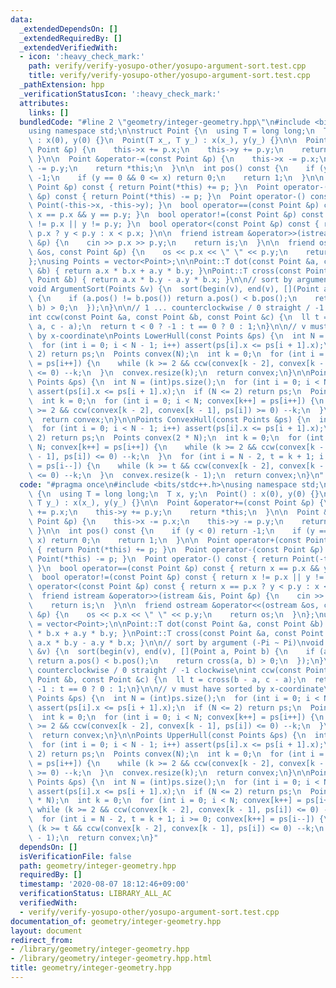 ```yaml
---
data:
  _extendedDependsOn: []
  _extendedRequiredBy: []
  _extendedVerifiedWith:
  - icon: ':heavy_check_mark:'
    path: verify/verify-yosupo-other/yosupo-argument-sort.test.cpp
    title: verify/verify-yosupo-other/yosupo-argument-sort.test.cpp
  _pathExtension: hpp
  _verificationStatusIcon: ':heavy_check_mark:'
  attributes:
    links: []
  bundledCode: "#line 2 \"geometry/integer-geometry.hpp\"\n#include <bits/stdc++.h>\n\
    using namespace std;\n\nstruct Point {\n  using T = long long;\n  T x, y;\n  Point()\
    \ : x(0), y(0) {}\n  Point(T x_, T y_) : x(x_), y(y_) {}\n\n  Point &operator+=(const\
    \ Point &p) {\n    this->x += p.x;\n    this->y += p.y;\n    return *this;\n \
    \ }\n\n  Point &operator-=(const Point &p) {\n    this->x -= p.x;\n    this->y\
    \ -= p.y;\n    return *this;\n  }\n\n  int pos() const {\n    if (y < 0) return\
    \ -1;\n    if (y == 0 && 0 <= x) return 0;\n    return 1;\n  }\n\n  Point operator+(const\
    \ Point &p) const { return Point(*this) += p; }\n  Point operator-(const Point\
    \ &p) const { return Point(*this) -= p; }\n  Point operator-() const { return\
    \ Point(-this->x, -this->y); }\n  bool operator==(const Point &p) const { return\
    \ x == p.x && y == p.y; }\n  bool operator!=(const Point &p) const { return x\
    \ != p.x || y != p.y; }\n  bool operator<(const Point &p) const { return x ==\
    \ p.x ? y < p.y : x < p.x; }\n\n  friend istream &operator>>(istream &is, Point\
    \ &p) {\n    cin >> p.x >> p.y;\n    return is;\n  }\n\n  friend ostream &operator<<(ostream\
    \ &os, const Point &p) {\n    os << p.x << \" \" << p.y;\n    return os;\n  }\n\
    };\nusing Points = vector<Point>;\n\nPoint::T dot(const Point &a, const Point\
    \ &b) { return a.x * b.x + a.y * b.y; }\nPoint::T cross(const Point &a, const\
    \ Point &b) { return a.x * b.y - a.y * b.x; }\n\n// sort by argument (-Pi ~ Pi)\n\
    void ArgumentSort(Points &v) {\n  sort(begin(v), end(v), [](Point a, Point b)\
    \ {\n    if (a.pos() != b.pos()) return a.pos() < b.pos();\n    return cross(a,\
    \ b) > 0;\n  });\n}\n\n// 1 ... counterclockwise / 0 straight / -1 clockwise\n\
    int ccw(const Point &a, const Point &b, const Point &c) {\n  ll t = cross(b -\
    \ a, c - a);\n  return t < 0 ? -1 : t == 0 ? 0 : 1;\n}\n\n// v must have sorted\
    \ by x-coordinate\nPoints LowerHull(const Points &ps) {\n  int N = (int)ps.size();\n\
    \  for (int i = 0; i < N - 1; i++) assert(ps[i].x <= ps[i + 1].x);\n  if (N <=\
    \ 2) return ps;\n  Points convex(N);\n  int k = 0;\n  for (int i = 0; i < N; convex[k++]\
    \ = ps[i++]) {\n    while (k >= 2 && ccw(convex[k - 2], convex[k - 1], ps[i])\
    \ <= 0) --k;\n  }\n  convex.resize(k);\n  return convex;\n}\n\nPoints UpperHull(const\
    \ Points &ps) {\n  int N = (int)ps.size();\n  for (int i = 0; i < N - 1; i++)\
    \ assert(ps[i].x <= ps[i + 1].x);\n  if (N <= 2) return ps;\n  Points convex(N);\n\
    \  int k = 0;\n  for (int i = 0; i < N; convex[k++] = ps[i++]) {\n    while (k\
    \ >= 2 && ccw(convex[k - 2], convex[k - 1], ps[i]) >= 0) --k;\n  }\n  convex.resize(k);\n\
    \  return convex;\n}\n\nPoints ConvexHull(const Points &ps) {\n  int N = (int)ps.size();\n\
    \  for (int i = 0; i < N - 1; i++) assert(ps[i].x <= ps[i + 1].x);\n  if (N <=\
    \ 2) return ps;\n  Points convex(2 * N);\n  int k = 0;\n  for (int i = 0; i <\
    \ N; convex[k++] = ps[i++]) {\n    while (k >= 2 && ccw(convex[k - 2], convex[k\
    \ - 1], ps[i]) <= 0) --k;\n  }\n  for (int i = N - 2, t = k + 1; i >= 0; convex[k++]\
    \ = ps[i--]) {\n    while (k >= t && ccw(convex[k - 2], convex[k - 1], ps[i])\
    \ <= 0) --k;\n  }\n  convex.resize(k - 1);\n  return convex;\n}\n"
  code: "#pragma once\n#include <bits/stdc++.h>\nusing namespace std;\n\nstruct Point\
    \ {\n  using T = long long;\n  T x, y;\n  Point() : x(0), y(0) {}\n  Point(T x_,\
    \ T y_) : x(x_), y(y_) {}\n\n  Point &operator+=(const Point &p) {\n    this->x\
    \ += p.x;\n    this->y += p.y;\n    return *this;\n  }\n\n  Point &operator-=(const\
    \ Point &p) {\n    this->x -= p.x;\n    this->y -= p.y;\n    return *this;\n \
    \ }\n\n  int pos() const {\n    if (y < 0) return -1;\n    if (y == 0 && 0 <=\
    \ x) return 0;\n    return 1;\n  }\n\n  Point operator+(const Point &p) const\
    \ { return Point(*this) += p; }\n  Point operator-(const Point &p) const { return\
    \ Point(*this) -= p; }\n  Point operator-() const { return Point(-this->x, -this->y);\
    \ }\n  bool operator==(const Point &p) const { return x == p.x && y == p.y; }\n\
    \  bool operator!=(const Point &p) const { return x != p.x || y != p.y; }\n  bool\
    \ operator<(const Point &p) const { return x == p.x ? y < p.y : x < p.x; }\n\n\
    \  friend istream &operator>>(istream &is, Point &p) {\n    cin >> p.x >> p.y;\n\
    \    return is;\n  }\n\n  friend ostream &operator<<(ostream &os, const Point\
    \ &p) {\n    os << p.x << \" \" << p.y;\n    return os;\n  }\n};\nusing Points\
    \ = vector<Point>;\n\nPoint::T dot(const Point &a, const Point &b) { return a.x\
    \ * b.x + a.y * b.y; }\nPoint::T cross(const Point &a, const Point &b) { return\
    \ a.x * b.y - a.y * b.x; }\n\n// sort by argument (-Pi ~ Pi)\nvoid ArgumentSort(Points\
    \ &v) {\n  sort(begin(v), end(v), [](Point a, Point b) {\n    if (a.pos() != b.pos())\
    \ return a.pos() < b.pos();\n    return cross(a, b) > 0;\n  });\n}\n\n// 1 ...\
    \ counterclockwise / 0 straight / -1 clockwise\nint ccw(const Point &a, const\
    \ Point &b, const Point &c) {\n  ll t = cross(b - a, c - a);\n  return t < 0 ?\
    \ -1 : t == 0 ? 0 : 1;\n}\n\n// v must have sorted by x-coordinate\nPoints LowerHull(const\
    \ Points &ps) {\n  int N = (int)ps.size();\n  for (int i = 0; i < N - 1; i++)\
    \ assert(ps[i].x <= ps[i + 1].x);\n  if (N <= 2) return ps;\n  Points convex(N);\n\
    \  int k = 0;\n  for (int i = 0; i < N; convex[k++] = ps[i++]) {\n    while (k\
    \ >= 2 && ccw(convex[k - 2], convex[k - 1], ps[i]) <= 0) --k;\n  }\n  convex.resize(k);\n\
    \  return convex;\n}\n\nPoints UpperHull(const Points &ps) {\n  int N = (int)ps.size();\n\
    \  for (int i = 0; i < N - 1; i++) assert(ps[i].x <= ps[i + 1].x);\n  if (N <=\
    \ 2) return ps;\n  Points convex(N);\n  int k = 0;\n  for (int i = 0; i < N; convex[k++]\
    \ = ps[i++]) {\n    while (k >= 2 && ccw(convex[k - 2], convex[k - 1], ps[i])\
    \ >= 0) --k;\n  }\n  convex.resize(k);\n  return convex;\n}\n\nPoints ConvexHull(const\
    \ Points &ps) {\n  int N = (int)ps.size();\n  for (int i = 0; i < N - 1; i++)\
    \ assert(ps[i].x <= ps[i + 1].x);\n  if (N <= 2) return ps;\n  Points convex(2\
    \ * N);\n  int k = 0;\n  for (int i = 0; i < N; convex[k++] = ps[i++]) {\n   \
    \ while (k >= 2 && ccw(convex[k - 2], convex[k - 1], ps[i]) <= 0) --k;\n  }\n\
    \  for (int i = N - 2, t = k + 1; i >= 0; convex[k++] = ps[i--]) {\n    while\
    \ (k >= t && ccw(convex[k - 2], convex[k - 1], ps[i]) <= 0) --k;\n  }\n  convex.resize(k\
    \ - 1);\n  return convex;\n}"
  dependsOn: []
  isVerificationFile: false
  path: geometry/integer-geometry.hpp
  requiredBy: []
  timestamp: '2020-08-07 18:12:46+09:00'
  verificationStatus: LIBRARY_ALL_AC
  verifiedWith:
  - verify/verify-yosupo-other/yosupo-argument-sort.test.cpp
documentation_of: geometry/integer-geometry.hpp
layout: document
redirect_from:
- /library/geometry/integer-geometry.hpp
- /library/geometry/integer-geometry.hpp.html
title: geometry/integer-geometry.hpp
---
```


